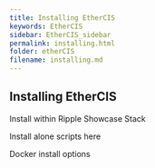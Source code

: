 ```yaml
---
title: Installing EtherCIS
keywords: EtherCIS
sidebar: EtherCIS_sidebar
permalink: installing.html
folder: etherCIS
filename: installing.md
---
```


## Installing EtherCIS

Install within Ripple Showcase Stack

Install alone scripts here

Docker install options
